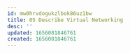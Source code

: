 ```yaml
---
id: mw0hrvdogukzlbok86uz1bw
title: 05 Describe Virtual Networking
desc: ''
updated: 1656081846761
created: 1656081846761
---
```


